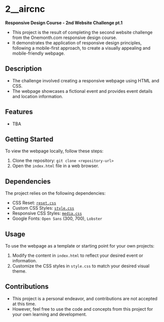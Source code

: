 # 2__aircnc 

**Responsive Design Course - 2nd Website Challenge pt.1**

- This project is the result of completing the second website challenge from the Onemonth.com responsive design course. 
- It demonstrates the application of responsive design principles, following a mobile-first approach, to create a visually appealing and mobile-friendly webpage.

## Description

- The challenge involved creating a responsive webpage using HTML and CSS. 
- The webpage showcases a fictional event and provides event details and location information.

## Features

- TBA

## Getting Started

To view the webpage locally, follow these steps:

1. Clone the repository: `git clone <repository-url>`
2. Open the `index.html` file in a web browser.

## Dependencies

The project relies on the following dependencies:

- CSS Reset: [`reset.css`](css/reset.css)
- Custom CSS Styles: [`style.css`](css/style.css)
- Responsive CSS Styles: [`media.css`](css/media.css)
- Google Fonts: `Open Sans` (300, 700), `Lobster`

## Usage

To use the webpage as a template or starting point for your own projects:

1. Modify the content in `index.html` to reflect your desired event or information.
2. Customize the CSS styles in `style.css` to match your desired visual theme.

## Contributions
- This project is a personal endeavor, and contributions are not accepted at this time. 
- However, feel free to use the code and concepts from this project for your own learning and development.
